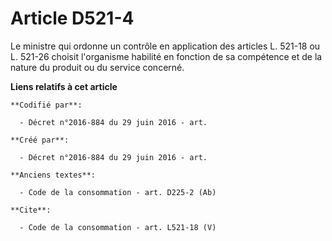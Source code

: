 # Article D521-4

Le ministre qui ordonne un contrôle en application des articles L. 521-18 ou L. 521-26 choisit l'organisme habilité en
fonction de sa compétence et de la nature du produit ou du service concerné.

**Liens relatifs à cet article**

	**Codifié par**:

	  - Décret n°2016-884 du 29 juin 2016 - art.

	**Créé par**:

	  - Décret n°2016-884 du 29 juin 2016 - art.

	**Anciens textes**:

	  - Code de la consommation - art. D225-2 (Ab)

	**Cite**:

	  - Code de la consommation - art. L521-18 (V)
